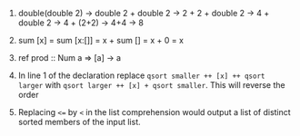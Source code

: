 1. double(double 2) -> double 2 + double 2 -> 2 + 2 + double 2 -> 4 + double 2 -> 4 + (2+2) -> 4+4 -> 8

2. sum [x] = sum [x:[]] = x + sum [] = x + 0 = x
3. ref prod :: Num a => [a] -> a
4. In line 1 of the declaration replace `qsort smaller ++ [x] ++ qsort larger` with `qsort larger ++ [x] + qsort smaller`. This will reverse the order
5. Replacing `<=` by `<` in the list comprehension would output a list of distinct sorted members of the input list.